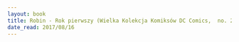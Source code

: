 ```yaml
---
layout: book
title: Robin - Rok pierwszy (Wielka Kolekcja Komiksów DC Comics,  no. 26)
date_read: 2017/08/16
---
```

